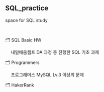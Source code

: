 ## SQL_practice
space for SQL study

</br>

🗂️ SQL Basic HW

　 내일배움캠프 DA 과정 중 진행한 SQL 기초 과제

🗂️ Programmers

　 프로그래머스 MySQL Lv.3 이상의 문제

🗂️ HakerRank

